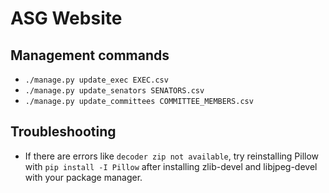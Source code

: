ASG Website
===========

Management commands
-------------------
- `./manage.py update_exec EXEC.csv` 
- `./manage.py update_senators SENATORS.csv` 
- `./manage.py update_committees COMMITTEE_MEMBERS.csv` 


Troubleshooting
---------------
- If there are errors like `decoder zip not available`, try reinstalling Pillow with `pip install -I Pillow` after installing zlib-devel and libjpeg-devel with your package manager. 
